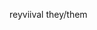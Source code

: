 reyviival
they/them

<!---
reyviival/reyviival is a ✨ special ✨ repository because its `README.md` (this file) appears on your GitHub profile.
You can click the Preview link to take a look at your changes.
--->
